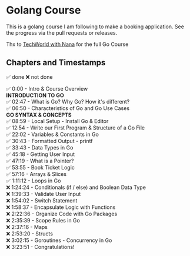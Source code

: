 # Golang Course

This is a golang course I am following to make a booking application.
See the progress via the pull requests or releases.

Thx to [TechWorld with Nana](https://youtu.be/yyUHQIec83I?si=ijjgX14ZZpoGh5W5) for the full Go Course

## Chapters and Timestamps
:white_check_mark: done
:x: not done

:white_check_mark: 0:00     - Intro & Course Overview <br/>
**INTRODUCTION TO GO**<br/>
:white_check_mark: 02:47    - What is Go? Why Go? How it's different? <br/>
:white_check_mark: 06:50    - Characteristics of Go and Go Use Cases <br/>
**GO SYNTAX & CONCEPTS**<br/>
:white_check_mark: 08:59    - Local Setup - Install Go & Editor <br/>
:white_check_mark: 12:54    - Write our First Program & Structure of a Go File <br/>
:white_check_mark: 22:02    - Variables & Constants in Go <br/>
:white_check_mark: 30:43    - Formatted Output - printf  <br/>
:white_check_mark: 33:43    - Data Types in Go <br/>
:white_check_mark: 45:18    - Getting User Input <br/>
:white_check_mark: 47:19    - What is a Pointer? <br/>
:white_check_mark: 53:55    - Book Ticket Logic<br/>
:white_check_mark: 57:16    - Arrays & Slices<br/>
:white_check_mark: 1:11:12 - Loops in Go<br/>
:x: 1:24:24 - Conditionals (if / else) and Boolean Data Type<br/>
:x: 1:39:33 - Validate User Input<br/>
:x: 1:54:02 - Switch Statement<br/>
:x: 1:58:37 - Encapsulate Logic with Functions<br/>
:x: 2:22:36 - Organize Code with Go Packages<br/>
:x: 2:35:39 - Scope Rules in Go<br/>
:x: 2:37:16 - Maps<br/>
:x: 2:53:20 - Structs<br/>
:x: 3:02:15 - Goroutines - Concurrency in Go<br/>
:x: 3:23:51 - Congratulations!
